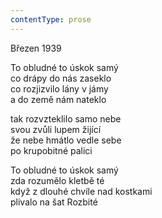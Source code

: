 ```yaml
---
contentType: prose
---
```


Březen 1939

To obludné to úskok samý  
co drápy do nás zaseklo  
co rozjizvilo lány v jámy  
a do země nám nateklo

  

tak rozvzteklilo samo nebe  
svou zvůli lupem žijící  
že nebe hmátlo vedle sebe  
po krupobitné palici

  

To obludné to úskok samý  
zda rozumělo kletbě té  
když z dlouhé chvíle nad kostkami  
plivalo na šat Rozbité
